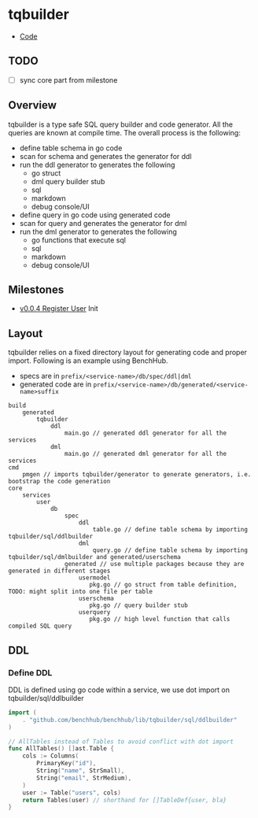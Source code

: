 # tqbuilder

- [Code](../../../lib/tqbuilder)

## TODO

- [ ] sync core part from milestone

## Overview

tqbuilder is a type safe SQL query builder and code generator. All the queries are known at compile time.
The overall process is the following:

- define table schema in go code
- scan for schema and generates the generator for ddl
- run the ddl generator to generates the following
  - go struct
  - dml query builder stub
  - sql
  - markdown
  - debug console/UI
- define query in go code using generated code
- scan for query and generates the generator for dml
- run the dml generator to generates the following
  - go functions that execute sql
  - sql
  - markdown
  - debug console/UI

## Milestones

- [v0.0.4 Register User](../../milestones/v0.0.4-register-user/tqbuilder.md) Init

## Layout

tqbuilder relies on a fixed directory layout for generating code and proper import.
Following is an example using BenchHub.

- specs are in `prefix/<service-name>/db/spec/ddl|dml`
- generated code are in `prefix/<service-name>/db/generated/<service-name>suffix`

```text
build
    generated
        tqbuilder
            ddl
                main.go // generated ddl generator for all the services
            dml
                main.go // generated dml generator for all the services
cmd
    pmgen // imports tqbuilder/generator to generate generators, i.e. bootstrap the code generation
core
    services
        user
            db
                spec
                    ddl
                        table.go // define table schema by importing tqbuilder/sql/ddlbuilder
                    dml
                        query.go // define table schema by importing tqbuilder/sql/dmlbuilder and generated/userschema
                generated // use multiple packages because they are generated in different stages
                    usermodel
                       pkg.go // go struct from table definition, TODO: might split into one file per table
                    userschema
                       pkg.go // query builder stub
                    userquery
                       pkg.go // high level function that calls compiled SQL query
```

## DDL

### Define DDL

DDL is defined using go code within a service, we use dot import on tqbuilder/sql/ddlbuilder

```go
import (
    . "github.com/benchhub/benchhub/lib/tqbuilder/sql/ddlbuilder"
)

// AllTables instead of Tables to avoid conflict with dot import
func AllTables() []ast.Table {
    cols := Columns(
        PrimaryKey("id"),
        String("name", StrSmall),
        String("email", StrMedium),
    )
    user := Table("users", cols)
    return Tables(user) // shorthand for []TableDef{user, bla}
}
```
